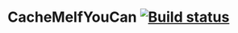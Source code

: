 # CacheMeIfYouCan [![Build status](https://ci.appveyor.com/api/projects/status/pl5d7dyb7iu59nyx?svg=true)](https://ci.appveyor.com/project/hpeebles/cachemeifyoucan)
